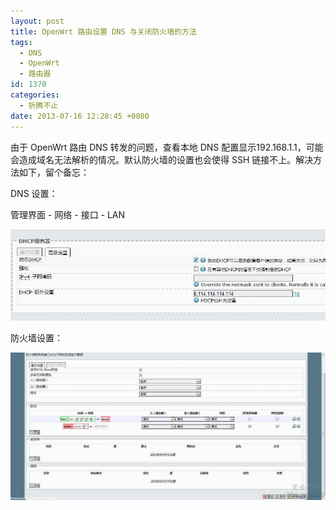 ```yaml
---
layout: post
title: OpenWrt 路由设置 DNS 与关闭防火墙的方法
tags:
  - DNS
  - OpenWrt
  - 路由器
id: 1370
categories:
  - 折腾不止
date: 2013-07-16 12:28:45 +0800
---
```


由于 OpenWrt 路由 DNS 转发的问题，查看本地 DNS 配置显示192.168.1.1，可能会造成域名无法解析的情况。默认防火墙的设置也会使得 SSH 链接不上。解决方法如下，留个备忘：
<!--more-->

DNS 设置：

管理界面 - 网络 - 接口 - LAN

![](/assets/openwrt-dhcp.jpg)

防火墙设置：

![](/assets/openwrt-iptable.jpg)
